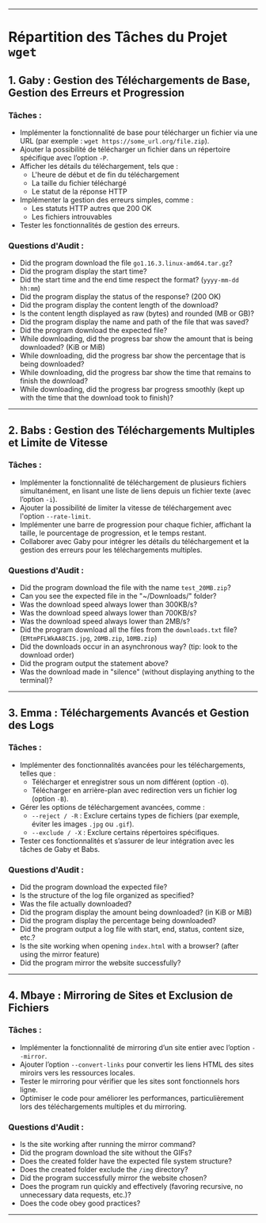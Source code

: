 
---

# Répartition des Tâches du Projet `wget`

## 1. Gaby : Gestion des Téléchargements de Base, Gestion des Erreurs et Progression

### Tâches :
- Implémenter la fonctionnalité de base pour télécharger un fichier via une URL (par exemple : `wget https://some_url.org/file.zip`).
- Ajouter la possibilité de télécharger un fichier dans un répertoire spécifique avec l’option `-P`.
- Afficher les détails du téléchargement, tels que :
  - L'heure de début et de fin du téléchargement
  - La taille du fichier téléchargé
  - Le statut de la réponse HTTP
- Implémenter la gestion des erreurs simples, comme :
  - Les statuts HTTP autres que 200 OK
  - Les fichiers introuvables
- Tester les fonctionnalités de gestion des erreurs.

### Questions d'Audit :
- Did the program download the file `go1.16.3.linux-amd64.tar.gz`?
- Did the program display the start time?
- Did the start time and the end time respect the format? (`yyyy-mm-dd hh:mm`)
- Did the program display the status of the response? (200 OK)
- Did the program display the content length of the download?
- Is the content length displayed as raw (bytes) and rounded (MB or GB)?
- Did the program display the name and path of the file that was saved?
- Did the program download the expected file?
- While downloading, did the progress bar show the amount that is being downloaded? (KiB or MiB)
- While downloading, did the progress bar show the percentage that is being downloaded?
- While downloading, did the progress bar show the time that remains to finish the download?
- While downloading, did the progress bar progress smoothly (kept up with the time that the download took to finish)?

---

## 2. Babs : Gestion des Téléchargements Multiples et Limite de Vitesse

### Tâches :
- Implémenter la fonctionnalité de téléchargement de plusieurs fichiers simultanément, en lisant une liste de liens depuis un fichier texte (avec l’option `-i`).
- Ajouter la possibilité de limiter la vitesse de téléchargement avec l'option `--rate-limit`.
- Implémenter une barre de progression pour chaque fichier, affichant la taille, le pourcentage de progression, et le temps restant.
- Collaborer avec Gaby pour intégrer les détails du téléchargement et la gestion des erreurs pour les téléchargements multiples.

### Questions d'Audit :
- Did the program download the file with the name `test_20MB.zip`?
- Can you see the expected file in the "~/Downloads/" folder?
- Was the download speed always lower than 300KB/s?
- Was the download speed always lower than 700KB/s?
- Was the download speed always lower than 2MB/s?
- Did the program download all the files from the `downloads.txt` file? (`EMtmPFLWkAA8CIS.jpg`, `20MB.zip`, `10MB.zip`)
- Did the downloads occur in an asynchronous way? (tip: look to the download order)
- Did the program output the statement above?
- Was the download made in "silence" (without displaying anything to the terminal)?

---

## 3. Emma : Téléchargements Avancés et Gestion des Logs

### Tâches :
- Implémenter des fonctionnalités avancées pour les téléchargements, telles que :
  - Télécharger et enregistrer sous un nom différent (option `-O`).
  - Télécharger en arrière-plan avec redirection vers un fichier log (option `-B`).
- Gérer les options de téléchargement avancées, comme :
  - `--reject / -R` : Exclure certains types de fichiers (par exemple, éviter les images `.jpg` ou `.gif`).
  - `--exclude / -X` : Exclure certains répertoires spécifiques.
- Tester ces fonctionnalités et s’assurer de leur intégration avec les tâches de Gaby et Babs.

### Questions d'Audit :
- Did the program download the expected file?
- Is the structure of the log file organized as specified?
- Was the file actually downloaded?
- Did the program display the amount being downloaded? (in KiB or MiB)
- Did the program display the percentage being downloaded?
- Did the program output a log file with start, end, status, content size, etc.?
- Is the site working when opening `index.html` with a browser? (after using the mirror feature)
- Did the program mirror the website successfully?

---

## 4. Mbaye : Mirroring de Sites et Exclusion de Fichiers

### Tâches :
- Implémenter la fonctionnalité de mirroring d’un site entier avec l’option `--mirror`.
- Ajouter l’option `--convert-links` pour convertir les liens HTML des sites miroirs vers les ressources locales.
- Tester le mirroring pour vérifier que les sites sont fonctionnels hors ligne.
- Optimiser le code pour améliorer les performances, particulièrement lors des téléchargements multiples et du mirroring.

### Questions d'Audit :
- Is the site working after running the mirror command?
- Did the program download the site without the GIFs?
- Does the created folder have the expected file system structure?
- Does the created folder exclude the `/img` directory?
- Did the program successfully mirror the website chosen?
- Does the program run quickly and effectively (favoring recursive, no unnecessary data requests, etc.)?
- Does the code obey good practices?

---
